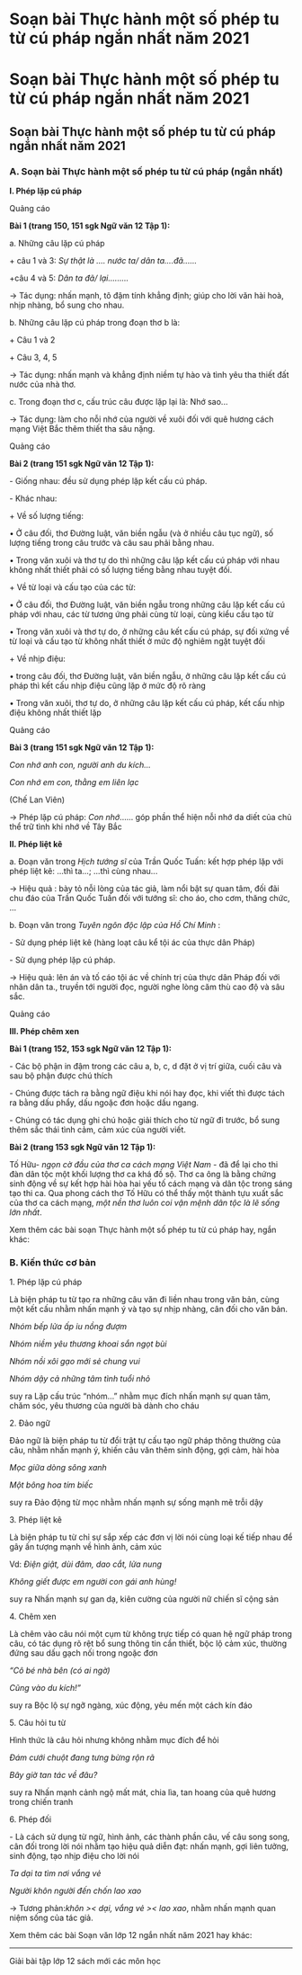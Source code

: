 # Soạn bài Thực hành một số phép tu từ cú pháp ngắn nhất năm 2021

# Soạn bài Thực hành một số phép tu từ cú pháp ngắn nhất năm 2021

## Soạn bài Thực hành một số phép tu từ cú pháp ngắn nhất năm 2021

### **A. Soạn bài Thực hành một số phép tu từ cú pháp (ngắn nhất)**

**I. Phép lặp cú pháp**

Quảng cáo

**Bài 1 (trang 150, 151 sgk Ngữ văn 12 Tập 1):**

a. Những câu lặp cú pháp 

\+ câu 1 và 3: _Sự thật là .... nước ta/ dân ta....đã......_

+câu 4 và 5: _Dân ta đã/ lại........._

→ Tác dụng: nhấn mạnh, tô đậm tính khẳng định; giúp cho lời văn hài hoà, nhịp nhàng, bổ sung cho nhau.

b. Những câu lặp cú pháp trong đoạn thơ b là:

\+ Câu 1 và 2

\+ Câu 3, 4, 5

→ Tác dụng: nhấn mạnh và khẳng định niềm tự hào và tình yêu tha thiết đất nước của nhà thơ.

c. Trong đoạn thơ c, cấu trúc câu được lặp lại là: Nhớ sao...

→ Tác dụng: làm cho nỗi nhớ của người về xuôi đối với quê hương cách mạng Việt Bắc thêm thiết tha sâu nặng.

Quảng cáo

**Bài 2 (trang 151 sgk Ngữ văn 12 Tập 1):**

\- Giống nhau: đều sử dụng phép lặp kết cấu cú pháp.

\- Khác nhau: 

\+ Về số lượng tiếng: 

• Ở câu đối, thơ Đường luật, văn biền ngẫu (và ở nhiều câu tục ngữ), số lượng tiếng trong câu trước và câu sau phải bằng nhau.

• Trong văn xuôi và thơ tự do thì những câu lặp kết cấu cú pháp với nhau không nhất thiết phải có số lượng tiếng bằng nhau tuyệt đối.

\+ Về từ loại và cấu tạo của các từ: 

• Ở câu đối, thơ Đường luật, văn biền ngẫu trong những câu lặp kết cấu cú pháp với nhau, các từ tương ứng phải cùng từ loại, cùng kiểu cấu tạo từ 

• Trong văn xuôi và thơ tự do, ở những câu kết cấu cú pháp, sự đối xứng về từ loại và cấu tạo từ không nhất thiết ở mức độ nghiêm ngặt tuyệt đối 

\+ Về nhịp điệu: 

• trong câu đối, thơ Đường luật, văn biền ngẫu, ở những câu lặp kết cấu cú pháp thì kết cấu nhịp điệu cũng lặp ở mức độ rõ ràng 

• Trong văn xuôi, thơ tự do, ở những câu lặp kết cấu cú pháp, kết cấu nhịp điệu không nhất thiết lặp

Quảng cáo

**Bài 3 (trang 151 sgk Ngữ văn 12 Tập 1):**

_Con nhớ anh con, người anh du kích..._

_Con nhớ em con, thằng em liên lạc_

(Chế Lan Viên)

→ Phép lặp cú pháp: _Con nhớ_...... góp phần thể hiện nỗi nhớ da diết của chủ thể trữ tình khi nhớ về Tây Bắc

**II. Phép liệt kê**

a. Đoạn văn trong _Hịch tướng sĩ_ của Trần Quốc Tuấn: kết hợp phép lặp với phép liệt kê: ...thì ta...; ...thì cùng nhau...

→ Hiệu quả : bày tỏ nỗi lòng của tác giả, làm nổi bật sự quan tâm, đối đãi chu đáo của Trần Quốc Tuấn đối với tướng sĩ: cho áo, cho cơm, thăng chức, ...

b. Đoạn văn trong _Tuyên ngôn độc lập của Hồ Chí Minh_ :

\- Sử dụng phép liệt kê (hàng loạt câu kể tội ác của thực dân Pháp)

\- Sử dụng phép lặp cú pháp.

→ Hiệu quả: lên án và tố cáo tội ác về chính trị của thực dân Pháp đối với nhân dân ta., truyền tới người đọc, người nghe lòng căm thù cao độ và sâu sắc.

Quảng cáo

**III. Phép chêm xen**

**Bài 1 (trang 152, 153 sgk Ngữ văn 12 Tập 1):**

\- Các bộ phận in đậm trong các câu a, b, c, d đặt ở vị trí giữa, cuối câu và sau bộ phận được chú thích

\- Chúng được tách ra bằng ngữ điệu khi nói hay đọc, khi viết thì được tách ra bằng dấu phẩy, dấu ngoặc đơn hoặc dấu ngang.

\- Chúng có tác dụng ghi chú hoặc giải thích cho từ ngữ đi trước, bổ sung thêm sắc thái tình cảm, cảm xúc của người viết.

**Bài 2 (trang 153 sgk Ngữ văn 12 Tập 1):**

Tố Hữu- _ngọn cờ đầu của thơ ca cách mạng Việt Nam_ \- đã để lại cho thi đàn dân tộc một khối lượng thơ ca khá đồ sộ. Thơ ca ông là bằng chứng sinh động về sự kết hợp hài hòa hai yếu tố cách mạng và dân tộc trong sáng tạo thi ca. Qua phong cách thơ Tố Hữu có thể thấy một thành tựu xuất sắc của thơ ca cách mạng, _một nền thơ luôn coi vận mệnh dân tộc là lẽ sống lớn nhất_.

Xem thêm các bài soạn Thực hành một số phép tu từ cú pháp hay, ngắn khác:

### **B. Kiến thức cơ bản**

1\. Phép lặp cú pháp

Là biện pháp tu từ tạo ra những câu văn đi liền nhau trong văn bản, cùng một kết cấu nhằm nhấn mạnh ý và tạo sự nhịp nhàng, cân đối cho văn bản.

_Nhóm bếp lửa ấp iu nồng đượm_

_Nhóm niềm yêu thương khoai sắn ngọt bùi_

_Nhóm nồi xôi gạo mới sẻ chung vui_

_Nhóm dậy cả những tâm tình tuổi nhỏ_

suy ra Lặp cấu trúc “nhóm…” nhằm mục đích nhấn mạnh sự quan tâm, chăm sóc, yêu thương của người bà dành cho cháu

2\. Đảo ngữ

Đảo ngữ là biện pháp tu từ đổi trật tự cấu tạo ngữ pháp thông thường của câu, nhằm nhấn mạnh ý, khiến câu văn thêm sinh động, gợi cảm, hài hòa

_Mọc giữa dòng sông xanh_

_Một bông hoa tím biếc_

suy ra Đảo động từ mọc nhằm nhấn mạnh sự sống mạnh mẽ trỗi dậy

3\. Phép liệt kê

Là biện pháp tu từ chỉ sự sắp xếp các đơn vị lời nói cùng loại kế tiếp nhau để gây ấn tượng mạnh về hình ảnh, cảm xúc

Vd: _Điện giật, dùi đâm, dao cắt, lửa nung_

_Không giết được em người con gái anh hùng!_

suy ra Nhấn mạnh sự gan dạ, kiên cường của người nữ chiến sĩ cộng sản

4\. Chêm xen

Là chêm vào câu nói một cụm từ không trực tiếp có quan hệ ngữ pháp trong câu, có tác dụng rõ rệt bổ sung thông tin cần thiết, bộc lộ cảm xúc, thường đứng sau dấu gạch nối trong ngoặc đơn

_“Cô bé nhà bên (có ai ngờ)_

_Cũng vào du kích!”_

suy ra Bộc lộ sự ngỡ ngàng, xúc động, yêu mến một cách kín đáo

5\. Câu hỏi tu từ

Hình thức là câu hỏi nhưng không nhằm mục đích để hỏi

_Đám cưới chuột đang tưng bừng rộn rã_

_Bây giờ tan tác về đâu?_

suy ra Nhấn mạnh cảnh ngộ mất mát, chia lìa, tan hoang của quê hương trong chiến tranh

6\. Phép đối

\- Là cách sử dụng từ ngữ, hình ảnh, các thành phần câu, vế câu song song, cân đối trong lời nói nhằm tạo hiệu quả diễn đạt: nhấn mạnh, gợi liên tưởng, sinh động, tạo nhịp điệu cho lời nói

_Ta dại ta tìm nơi vắng vẻ_

_Người khôn người đến chốn lao xao_

-> Tương phản:_khôn >< dại, vắng vẻ >< lao xao_, nhằm nhấn mạnh quan niệm sống của tác giả.

Xem thêm các bài Soạn văn lớp 12 ngắn nhất năm 2021 hay khác:

* * *

Giải bài tập lớp 12 sách mới các môn học
